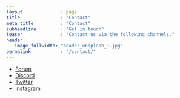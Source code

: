 ```yaml
---
layout              : page
title               : "Contact"
meta_title          : "Contact"
subheadline         : "Get in touch"
teaser              : "Contact us via the following channels."
header:
   image_fullwidth: "header_unsplash_1.jpg"
permalink           : "/contact/"
---
```

- [Forum](https://metaforo.io/g/ellipticaldao)
- [Discord](https://discord.gg/mawjTfGsYS)
- [Twitter](https://twitter.com/ellipticaldao)
- [Instagram](https://instagram.com/ellipticaldao)
